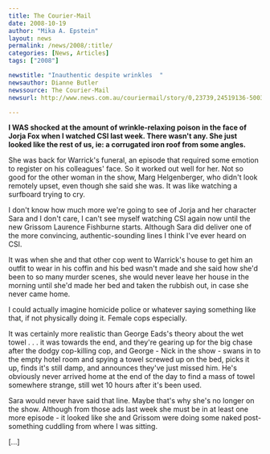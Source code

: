 ```yaml
---
title: The Courier-Mail
date: 2008-10-19
author: "Mika A. Epstein"
layout: news
permalink: /news/2008/:title/
categories: [News, Articles]
tags: ["2008"]

newstitle: "Inauthentic despite wrinkles  "
newsauthor: Dianne Butler  
newssource: The Courier-Mail  
newsurl: http://www.news.com.au/couriermail/story/0,23739,24519136-5003422,00.html  

---
```


**I WAS shocked at the amount of wrinkle-relaxing poison in the face of Jorja Fox when I watched CSI last week. There wasn't any. She just looked like the rest of us, ie: a corrugated iron roof from some angles.**

She was back for Warrick's funeral, an episode that required some emotion to register on his colleagues' face. So it worked out well for her. Not so good for the other woman in the show, Marg Helgenberger, who didn't look remotely upset, even though she said she was. It was like watching a surfboard trying to cry. 

I don't know how much more we're going to see of Jorja and her character Sara and I don't care, I can't see myself watching CSI again now until the new Grissom Laurence Fishburne starts. Although Sara did deliver one of the more convincing, authentic-sounding lines I think I've ever heard on CSI. 

It was when she and that other cop went to Warrick's house to get him an outfit to wear in his coffin and his bed wasn't made and she said how she'd been to so many murder scenes, she would never leave her house in the morning until she'd made her bed and taken the rubbish out, in case she never came home. 

I could actually imagine homicide police or whatever saying something like that, if not physically doing it. Female cops especially. 

It was certainly more realistic than George Eads's theory about the wet towel . . . it was towards the end, and they're gearing up for the big chase after the dodgy cop-killing cop, and George - Nick in the show - swans in to the empty hotel room and spying a towel screwed up on the bed, picks it up, finds it's still damp, and announces they've just missed him. He's obviously never arrived home at the end of the day to find a mass of towel somewhere strange, still wet 10 hours after it's been used. 

Sara would never have said that line. Maybe that's why she's no longer on the show. Although from those ads last week she must be in at least one more episode - it looked like she and Grissom were doing some naked post-something cuddling from where I was sitting. 

[...]


